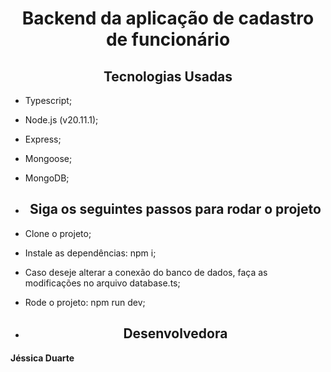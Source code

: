 <h1 align="center"> Backend da aplicação de cadastro de funcionário </h1>

<h2 align="center"> Tecnologias Usadas </h2>

- Typescript;

- Node.js  (v20.11.1);

- Express;

- Mongoose;

- MongoDB;

- <h2 align="center">  Siga os seguintes passos para rodar o projeto </h2>

- Clone o projeto;

- Instale as dependências: npm i;

- Caso deseje alterar a conexão do banco de dados, faça as modificações no arquivo database.ts;

- Rode o projeto: npm run dev;

- <h2 align="center"> Desenvolvedora </h2>

<p> <strong> Jéssica Duarte </strong></p>
